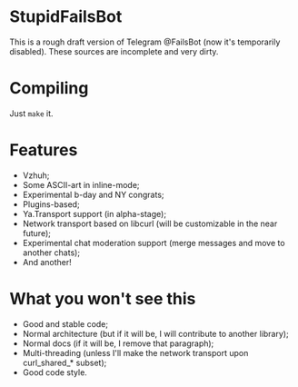 # StupidFailsBot
This is a rough draft version of Telegram @FailsBot (now it's temporarily disabled). These sources are incomplete and very dirty.

# Compiling
Just `make` it.

# Features
* Vzhuh;
* Some ASCII-art in inline-mode;
* Experimental b-day and NY congrats;
* Plugins-based;
* Ya.Transport support (in alpha-stage);
* Network transport based on libcurl (will be customizable in the near future);
* Experimental chat moderation support (merge messages and move to another chats);
* And another!

# What you won't see this
* Good and stable code;
* Normal architecture (but if it will be, I will contribute to another library);
* Normal docs (if it will be, I remove that paragraph);
* Multi-threading (unless I'll make the network transport upon curl_shared_\* subset);
* Good code style.
